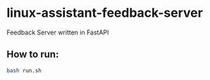 # linux-assistant-feedback-server
Feedback Server written in FastAPI

## How to run:

```bash
bash run.sh
```